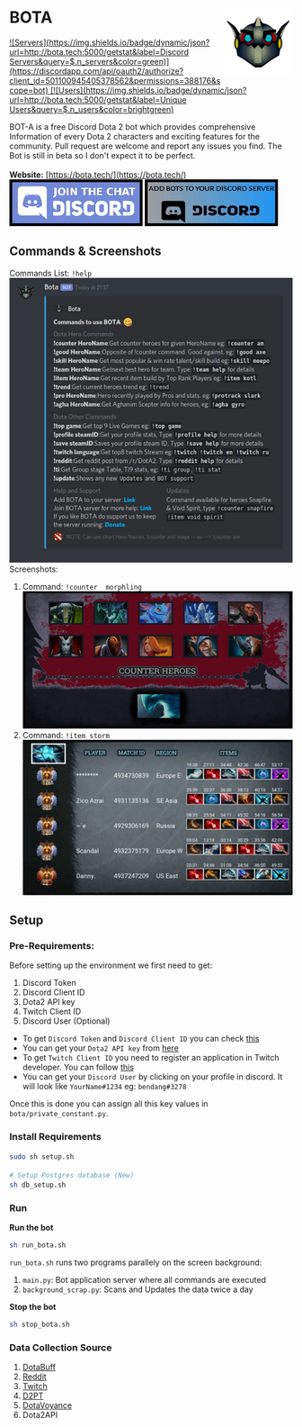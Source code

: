 # BOTA<img align="right" src="/github_images/bota.png"/>
[![Servers](https://img.shields.io/badge/dynamic/json?url=http://bota.tech:5000/getstat&label=Discord Servers&query=$.n_servers&color=green)](https://discordapp.com/api/oauth2/authorize?client_id=501100945405378562&permissions=388176&scope=bot)
[![Users](https://img.shields.io/badge/dynamic/json?url=http://bota.tech:5000/getstat&label=Unique Users&query=$.n_users&color=brightgreen)](https://discordapp.com/api/oauth2/authorize?client_id=501100945405378562&permissions=388176&scope=bot)

BOT-A is a free Discord Dota 2 bot which provides comprehensive Information of every Dota 2 characters and exciting features for the community. Pull request are welcome and report any issues you find. The Bot is still in beta so I don't expect it to be perfect. <br/>  
**Website:** [https://bota.tech/](https://bota.tech/)<br/>
[![Join Bota Server](/github_images/join_server.jpg)](https://discord.gg/a7QYPWd)  [![Add Bota to your server](/github_images/add_bot.jpg)](https://discordapp.com/api/oauth2/authorize?client_id=501100945405378562&permissions=388176&scope=bot)

## Commands & Screenshots
Commands List: `!help`  
  ![help](/github_images/commands.png)
Screenshots:
1. Command:  `!counter  morphling`  ![counter morphling](/github_images/counter.png)
2. Command:  `!item storm` ![item storm](/github_images/item.png)

## Setup
### Pre-Requirements:
Before setting up the environment we first need to get:
1. Discord Token
2. Discord Client ID
3. Dota2 API key
4. Twitch Client ID
5. Discord User (Optional)

* To get `Discord Token` and `Discord Client ID` you can check [this](http://github.com/reactiflux/discord-irc/wiki/Creating-a-discord-bot-&-getting-a-token)
* You can get your  `Dota2 API key` from [here](https://steamcommunity.com/dev/apikey)
* To get `Twitch Client ID` you need to register an application in Twitch developer. You can follow [this](https://dev.twitch.tv/docs/v5#getting-a-client-id) 
* You can get your `Discord User` by clicking on your profile in discord. It will look like `YourName#1234` eg: `bendang#3278`

Once this is done you can assign all this key values in `bota/private_constant.py`.

### Install Requirements
```bash
sudo sh setup.sh

# Setup Postgres database (New)
sh db_setup.sh
```
### Run
**Run the bot**
```bash
sh run_bota.sh
```
`run_bota.sh` runs two programs parallely on the screen background:
1. `main.py`: Bot application server where all commands are executed
2. `background_scrap.py`: Scans and Updates the data twice a day

**Stop the bot**
```bash
sh stop_bota.sh
```

### Data Collection Source
1. [DotaBuff](https://www.dotabuff.com/)
2. [Reddit](https://www.reddit.com/r/DotA2/)
3. [Twitch](https://www.twitch.tv/)
4. [D2PT](http://www.dota2protracker.com/)
5. [DotaVoyance](http://dotavoyance.com/)
6. Dota2API
